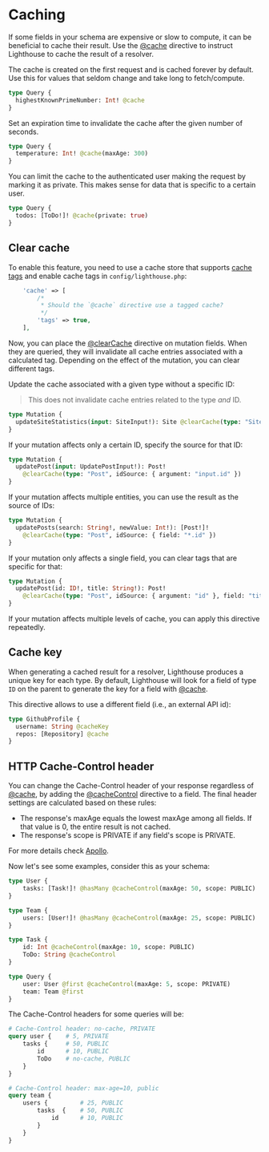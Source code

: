 # Caching

If some fields in your schema are expensive or slow to compute, it can be
beneficial to cache their result. Use the [@cache](../api-reference/directives.md#cache)
directive to instruct Lighthouse to cache the result of a resolver.

The cache is created on the first request and is cached forever by default.
Use this for values that seldom change and take long to fetch/compute.

```graphql
type Query {
  highestKnownPrimeNumber: Int! @cache
}
```

Set an expiration time to invalidate the cache after the given number of seconds.

```graphql
type Query {
  temperature: Int! @cache(maxAge: 300)
}
```

You can limit the cache to the authenticated user making the request by marking it as private.
This makes sense for data that is specific to a certain user.

```graphql
type Query {
  todos: [ToDo!]! @cache(private: true)
}
```

## Clear cache

To enable this feature, you need to use a cache store that supports [cache tags](https://laravel.com/docs/cache#cache-tags)
and enable cache tags in `config/lighthouse.php`:

```php
    'cache' => [
        /*
         * Should the `@cache` directive use a tagged cache?
         */
        'tags' => true,
    ],
```

Now, you can place the [@clearCache](../api-reference/directives.md#clearcache) directive on
mutation fields. When they are queried, they will invalidate all cache entries associated with
a calculated tag. Depending on the effect of the mutation, you can clear different tags.

Update the cache associated with a given type without a specific ID:

> This does not invalidate cache entries related to the type _and_ ID.

```graphql
type Mutation {
  updateSiteStatistics(input: SiteInput!): Site @clearCache(type: "Site")
}
```

If your mutation affects only a certain ID, specify the source for that ID:

```graphql
type Mutation {
  updatePost(input: UpdatePostInput!): Post!
    @clearCache(type: "Post", idSource: { argument: "input.id" })
}
```

If your mutation affects multiple entities, you can use the result as the source of IDs:

```graphql
type Mutation {
  updatePosts(search: String!, newValue: Int!): [Post!]!
    @clearCache(type: "Post", idSource: { field: "*.id" })
}
```

If your mutation only affects a single field, you can clear tags that are specific for that:

```graphql
type Mutation {
  updatePost(id: ID!, title: String!): Post!
    @clearCache(type: "Post", idSource: { argument: "id" }, field: "title")
}
```

If your mutation affects multiple levels of cache, you can apply this directive repeatedly.

## Cache key

When generating a cached result for a resolver, Lighthouse produces a unique key for each type.
By default, Lighthouse will look for a field of type `ID` on the parent to generate the key
for a field with [@cache](../api-reference/directives.md#cache).

This directive allows to use a different field (i.e., an external API id):

```graphql
type GithubProfile {
  username: String @cacheKey
  repos: [Repository] @cache
}
```

## HTTP Cache-Control header

You can change the Cache-Control header of your response regardless of [@cache](../api-reference/directives.md#cache),
by adding the [@cacheControl](../api-reference/directives.md#cachecontrol) directive to a field. The final header settings
are calculated based on these rules:

- The response's maxAge equals the lowest maxAge among all fields. If that value is 0, the entire result is not cached.
- The response's scope is PRIVATE if any field's scope is PRIVATE.

For more details check [Apollo](https://www.apollographql.com/docs/apollo-server/performance/caching/#calculating-cache-behavior).

Now let's see some examples, consider this as your schema:
```graphql
type User {
    tasks: [Task!]! @hasMany @cacheControl(maxAge: 50, scope: PUBLIC)
}

type Team {
    users: [User!]! @hasMany @cacheControl(maxAge: 25, scope: PUBLIC)
}

type Task {
    id: Int @cacheControl(maxAge: 10, scope: PUBLIC)
    ToDo: String @cacheControl
}

type Query {
    user: User @first @cacheControl(maxAge: 5, scope: PRIVATE)
    team: Team @first
}
```

The Cache-Control headers for some queries will be: 

```graphql 
# Cache-Control header: no-cache, PRIVATE
query user {    # 5, PRIVATE
    tasks {     # 50, PUBLIC
        id      # 10, PUBLIC
        ToDo    # no-cache, PUBLIC
    }
}

# Cache-Control header: max-age=10, public
query team {
    users {         # 25, PUBLIC
        tasks  {    # 50, PUBLIC
            id      # 10, PUBLIC
        }
    }
}
```
